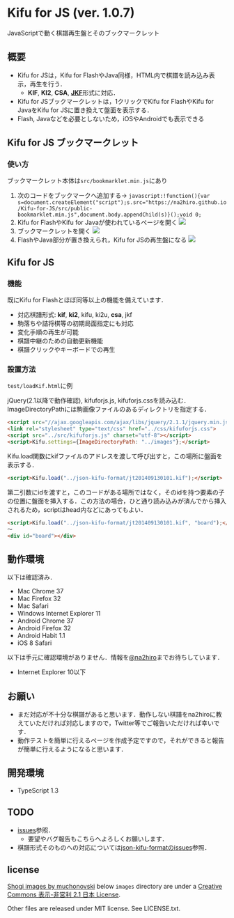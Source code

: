 # Kifu for JS (ver. 1.0.7)
JavaScriptで動く棋譜再生盤とそのブックマークレット

## 概要
* Kifu for JSは，Kifu for FlashやJava同様，HTML内で棋譜を読み込み表示，再生を行う．
	* **KIF**, **KI2**, **CSA**, [**JKF**](https://github.com/na2hiro/json-kifu-format)形式に対応．
* Kifu for JSブックマークレットは，1クリックでKifu for FlashやKifu for JavaをKifu for JSに置き換えて盤面を表示する．	
* Flash, Javaなどを必要としないため，iOSやAndroidでも表示できる

## Kifu for JS ブックマークレット
### 使い方
ブックマークレット本体は`src/bookmarklet.min.js`にあり

1. 次のコードをブックマークへ追加する→
`javascript:!function(){var s=document.createElement("script");s.src="https://na2hiro.github.io/Kifu-for-JS/src/public-bookmarklet.min.js",document.body.appendChild(s)}();void 0;`
2. Kifu for FlashやKifu for Javaが使われているページを開く
![](https://na2hiro.github.io/Kifu-for-JS/readme-ss/1.png)
3. ブックマークレットを開く
![](https://na2hiro.github.io/Kifu-for-JS/readme-ss/2.png)
4. FlashやJava部分が置き換えられ，Kifu for JSの再生盤になる
![](https://na2hiro.github.io/Kifu-for-JS/readme-ss/3.png)

## Kifu for JS
### 機能
既にKifu for Flashとほぼ同等以上の機能を備えています．

* 対応棋譜形式: **kif**, **ki2**, kifu, ki2u, **csa**, jkf
* 駒落ちや詰将棋等の初期局面指定にも対応
* 変化手順の再生が可能
* 棋譜中継のための自動更新機能
* 棋譜クリックやキーボードでの再生

### 設置方法
`test/loadKif.html`に例

jQuery(2.1以降で動作確認), kifuforjs.js, kifuforjs.cssを読み込む．ImageDirectoryPathには駒画像ファイルのあるディレクトリを指定する．

```html
<script src="//ajax.googleapis.com/ajax/libs/jquery/2.1.1/jquery.min.js"></script>
<link rel="stylesheet" type="text/css" href="../css/kifuforjs.css">
<script src="../src/kifuforjs.js" charset="utf-8"></script>
<script>Kifu.settings={ImageDirectoryPath: "../images"};</script>
```

Kifu.load関数にkifファイルのアドレスを渡して呼び出すと，この場所に盤面を表示する．

```html
<script>Kifu.load("../json-kifu-format/jt201409130101.kif");</script>
```

第二引数にidを渡すと，このコードがある場所ではなく，そのidを持つ要素の子の位置に盤面を挿入する．この方法の場合，ひと通り読み込みが済んでから挿入されるため，scriptはhead内などにあってもよい．

```html
<script>Kifu.load("../json-kifu-format/jt201409130101.kif", "board");</script>
〜
<div id="board"></div>
```

## 動作環境
以下は確認済み．

* Mac Chrome 37
* Mac Firefox 32
* Mac Safari
* Windows Internet Explorer 11
* Android Chrome 37
* Android Firefox 32
* Android Habit 1.1
* iOS 8 Safari

以下は手元に確認環境がありません．情報を[@na2hiro](https://twitter.com)までお待ちしています．

* Internet Explorer 10以下

## お願い

* まだ対応が不十分な棋譜があると思います．動作しない棋譜をna2hiroに教えていただければ対応しますので，Twitter等でご報告いただければ幸いです．
* 動作テストを簡単に行えるページを作成予定ですので，それができると報告が簡単に行えるようになると思います．

## 開発環境

* TypeScript 1.3

## TODO
* [issues](https://github.com/na2hiro/Kifu-for-JS/issues)参照．
	* 要望やバグ報告もこちらへよろしくお願いします．
* 棋譜形式そのものへの対応については[json-kifu-formatのissues](https://github.com/na2hiro/json-kifu-format)参照．

## license
[Shogi images by muchonovski](http://mucho.girly.jp/bona/) below `images` directory are under a [Creative Commons 表示-非営利 2.1 日本 License](http://creativecommons.org/licenses/by-nc/2.1/jp/).

Other files are released under MIT license. See LICENSE.txt.
